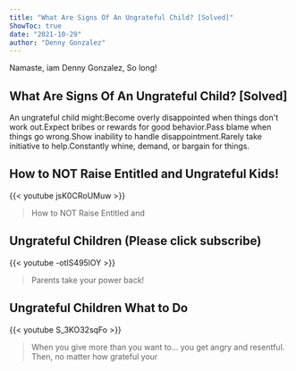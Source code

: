 ```yaml
---
title: "What Are Signs Of An Ungrateful Child? [Solved]"
ShowToc: true 
date: "2021-10-29"
author: "Denny Gonzalez" 
---
```


Namaste, iam Denny Gonzalez, So long!
## What Are Signs Of An Ungrateful Child? [Solved]
 An ungrateful child might:Become overly disappointed when things don't work out.Expect bribes or rewards for good behavior.Pass blame when things go wrong.Show inability to handle disappointment.Rarely take initiative to help.Constantly whine, demand, or bargain for things.

## How to NOT Raise Entitled and Ungrateful Kids!
{{< youtube jsK0CRoUMuw >}}
>How to NOT Raise Entitled and 

## Ungrateful Children (Please click subscribe)
{{< youtube -otIS495lOY >}}
>Parents take your power back!

## Ungrateful Children What to Do
{{< youtube S_3KO32sqFo >}}
>When you give more than you want to... you get angry and resentful. Then, no matter how grateful your 

